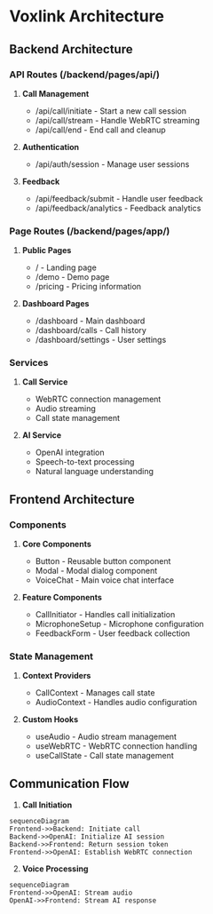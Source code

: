 # Voxlink Architecture

## Backend Architecture

### API Routes (/backend/pages/api/)

1. **Call Management**
   - /api/call/initiate - Start a new call session
   - /api/call/stream - Handle WebRTC streaming
   - /api/call/end - End call and cleanup

2. **Authentication**
   - /api/auth/session - Manage user sessions

3. **Feedback**
   - /api/feedback/submit - Handle user feedback
   - /api/feedback/analytics - Feedback analytics

### Page Routes (/backend/pages/app/)

1. **Public Pages**
   - / - Landing page
   - /demo - Demo page
   - /pricing - Pricing information

2. **Dashboard Pages**
   - /dashboard - Main dashboard
   - /dashboard/calls - Call history
   - /dashboard/settings - User settings

### Services

1. **Call Service**
   - WebRTC connection management
   - Audio streaming
   - Call state management

2. **AI Service**
   - OpenAI integration
   - Speech-to-text processing
   - Natural language understanding

## Frontend Architecture

### Components

1. **Core Components**
   - Button - Reusable button component
   - Modal - Modal dialog component
   - VoiceChat - Main voice chat interface

2. **Feature Components**
   - CallInitiator - Handles call initialization
   - MicrophoneSetup - Microphone configuration
   - FeedbackForm - User feedback collection

### State Management

1. **Context Providers**
   - CallContext - Manages call state
   - AudioContext - Handles audio configuration

2. **Custom Hooks**
   - useAudio - Audio stream management
   - useWebRTC - WebRTC connection handling
   - useCallState - Call state management

## Communication Flow

1. **Call Initiation**

```mermaid
sequenceDiagram
Frontend->>Backend: Initiate call
Backend->>OpenAI: Initialize AI session
Backend->>Frontend: Return session token
Frontend->>OpenAI: Establish WebRTC connection
```


2. **Voice Processing**

```mermaid
sequenceDiagram
Frontend->>OpenAI: Stream audio
OpenAI->>Frontend: Stream AI response
```
